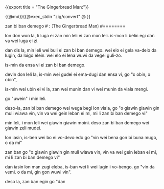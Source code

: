 {{export title = "The Gingerbread Man:"}}

{{@md}}{{@exec_stdin "zig/convert" @ }}

zan bi ban demego # : (The Gingerbread Man)
#========

lon don won la, li luga ei zan min leli ei zan mon leli. is-mon li belin egi dan va wei luga ei zi.

dan dis la, min leli wei buli ei zan bi ban demego. wei elo ei gela va-delo da lugin, da loigo elein. wei elo ei lena wuwi da vegei guli-zo.

is-min da ensa vi ei zan bi ban demego.

devin don leli la, is-min wei gudei ei ema-dugi dan ensa vi, go "o obin, o obin",

is-min wei ubin ei vi la, zan wei munin dan vi wei munin da viala mengi.

go "uwein" i min leli.

deso-la, zan bi ban demego wei wega begi lon viala, go "o giawin giawin gin muli wiawa vin, vin va wei gein leban ei mi, mi li zan bi ban demego vi"

min leli, i mon leli wei giawin giawin moini. deso zan bi ban demego wei giawin zeli mudei.

lon iasin, is-ben wei bo ei vo-devo edo go "vin wei bena gon bi buna mugo, o da mi"

zan ban go "o giawin giawin gin muli wiawa vin, vin va wei gein leban ei mi, mi li zan bi ban demego vi"

dan iasin lon man zugi eleba, is-ban wei li wei lugin i vo-bengo. go "vin da vemi. o da mi, gin gon wuwi vin".

deso la, zan ban egin go "dan 







